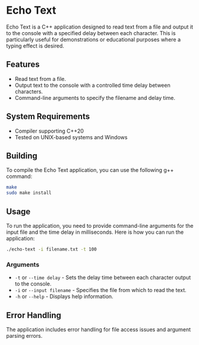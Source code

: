 # Echo Text

Echo Text is a C++ application designed to read text from a file and output it to the console with a specified delay between each character. This is particularly useful for demonstrations or educational purposes where a typing effect is desired.

## Features

- Read text from a file.
- Output text to the console with a controlled time delay between characters.
- Command-line arguments to specify the filename and delay time.

## System Requirements

- Compiler supporting C++20 
- Tested on UNIX-based systems and Windows


## Building

To compile the Echo Text application, you can use the following g++ command:

```bash
make
sudo make install
```

## Usage

To run the application, you need to provide command-line arguments for the input file and the time delay in milliseconds. Here is how you can run the application:

```bash
./echo-text -i filename.txt -t 100
```

### Arguments

- `-t` or `--time delay` - Sets the delay time between each character output to the console.
- `-i` or `--input filename` - Specifies the file from which to read the text.
- `-h` or `--help` - Displays help information.

## Error Handling

The application includes error handling for file access issues and argument parsing errors.
